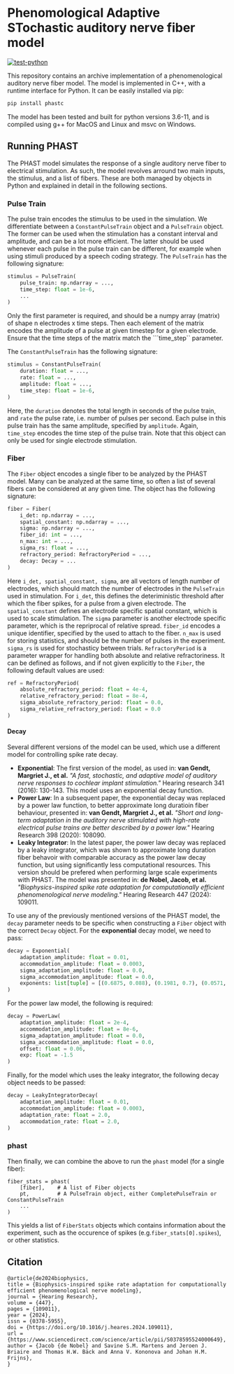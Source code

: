 # Phenomological Adaptive STochastic auditory nerve fiber model

[![test-python](https://github.com/jacobdenobel/PHAST/actions/workflows/test.yml/badge.svg)](https://github.com/jacobdenobel/PHAST/actions/workflows/test.yml)

This repository contains an archive implementation of a phenomenological auditory nerve fiber model. The model is implemented in C++, with a runtime interface for Python. It can be easily installed via pip:
```bash
pip install phastc
```

The model has been tested and built for python versions 3.6-11, and is compiled using g++ for MacOS and Linux and msvc on Windows. 


## Running PHAST
The PHAST model simulates the response of a single auditory nerve fiber to electrical stimulation. As such, the model revolves arround two main inputs, the stimulus, and a list of fibers. These are both managed by objects in Python and explained in detail in the following sections.

### Pulse Train
The pulse train encodes the stimulus to be used in the simulation. We differentiate between a ```ConstantPulseTrain``` object and a ```PulseTrain``` object. The former can be used when the stimulation has a constant interval and amplitude, and can be a lot more efficient. The latter should be used whenever each pulse in the pulse train can be different, for example when using stimuli produced by a speech coding strategy. The ```PulseTrain``` has the following signature:

```python
stimulus = PulseTrain(
    pulse_train: np.ndarray = ...,
    time_step: float = 1e-6,
    ...
)
```
Only the first parameter is required, and should be a numpy array (matrix) of shape n electrodes x time steps. Then each element of the matrix encodes the amplitude of a pulse at given timestep for a given electrode. Ensure that the time steps of the matrix match the ```time_step`` parameter. 

The ```ConstantPulseTrain``` has the following signature:

```python
stimulus = ConstantPulseTrain(
    duration: float = ...,
    rate: float = ...,
    amplitude: float = ...,
    time_step: float = 1e-6,
)
```
Here, the ```duration``` denotes the total length in seconds of the pulse train, and ```rate``` the pulse rate, i.e. number of pulses per second. Each pulse in this pulse train has the same amplitude, specified by ```amplitude```. Again, ```time_step``` encodes the time step of the pulse train. Note that this object can only be used for single electrode stimulation. 


### Fiber
The ```Fiber``` object encodes a single fiber to be analyzed by the PHAST model. Many can be analyzed at the same time, so often a list of several fibers can be considered at any given time. The object has the following signature:

```python
fiber = Fiber(
    i_det: np.ndarray = ...,
    spatial_constant: np.ndarray = ...,
    sigma: np.ndarray = ...,
    fiber_id: int = ...,
    n_max: int = ...,
    sigma_rs: float = ...,
    refractory_period: RefractoryPeriod = ...,
    decay: Decay = ...
)
```
Here ```i_det, spatial_constant, sigma```, are all vectors of length number of electrodes, which should match the number of electrodes in the ```PulseTrain``` used in stimulation. For ```i_det```, this defines the deteriministic threshold after which the fiber spikes, for a pulse from a given electrode. The ```spatial_constant``` defines an electrode specific spatial constant, which is used to scale stimulation. The ```sigma``` parameter is another electrode specific parameter, which is the repriprocal of relative spread. ```fiber_id``` encodes a unique identifier, specified by the used to attach to the fiber. ```n_max``` is used for storing statistics, and should be the number of pulses in the experiment. ```sigma_rs``` is used for stochasticy between trials. ```RefractoryPeriod``` is a parameter wrapper for handling both absolute and relative refractoriness. It can be defined as follows, and if not given explicitly to the ```Fiber```, the following default values are used:

```python
ref = RefractoryPeriod(
    absolute_refractory_period: float = 4e-4,
    relative_refractory_period: float = 8e-4,
    sigma_absolute_refractory_period: float = 0.0,
    sigma_relative_refractory_period: float = 0.0
)
```

#### Decay
Several different versions of the model can be used, which use a different model for controlling spike rate decay.
- __Exponential__: The first version of the model, as used in: __van Gendt, Margriet J., et al.__ *"A fast, stochastic, and adaptive model of auditory nerve responses to cochlear implant stimulation."* Hearing research 341 (2016): 130-143. This model uses an exponential decay function. 
- __Power Law__: In a subsequent paper, the exponential decay was replaced by a power law function, to better approximate long duratioin fiber behaviour, presented in: __van Gendt, Margriet J., et al.__ _"Short and long-term adaptation in the auditory nerve stimulated with high-rate electrical pulse trains are better described by a power law."_ Hearing Research 398 (2020): 108090.
- __Leaky Integrator__: In the latest paper, the power law decay was replaced by a leaky integrator, which was shown to approximate long duration fiber behavoir with comparable accuracy as the power law decay function, but using significantly less computational resources. This version should be prefered when performing large scale experiments with PHAST. The model was presented in: __de Nobel, Jacob, et al.__ _"Biophysics-inspired spike rate adaptation for computationally efficient phenomenological nerve modeling."_ Hearing Research 447 (2024): 109011.

To use any of the previously mentioned versions of the PHAST model, the ```decay``` parameter needs to be specific when constructing a ```Fiber``` object with the correct ```Decay``` object. For the __exponential__ decay model, we need to pass:
```python
decay = Exponential(
    adaptation_amplitude: float = 0.01,
    accommodation_amplitude: float = 0.0003,
    sigma_adaptation_amplitude: float = 0.0,
    sigma_accommodation_amplitude: float = 0.0,
    exponents: list[tuple] = [(0.6875, 0.088), (0.1981, 0.7), (0.0571, 5.564)],
)
```
For the power law model, the following is required:
```python
decay = PowerLaw(
    adaptation_amplitude: float = 2e-4,
    accommodation_amplitude: float = 8e-6,
    sigma_adaptation_amplitude: float = 0.0,
    sigma_accommodation_amplitude: float = 0.0,
    offset: float = 0.06,
    exp: float = -1.5
)
```
Finally, for the model which uses the leaky integrator, the following decay object needs to be passed:
```python
decay = LeakyIntegratorDecay(
    adaptation_amplitude: float = 0.01,
    accommodation_amplitude: float = 0.0003,
    adaptation_rate: float = 2.0,
    accommodation_rate: float = 2.0,
)
```

### phast
Then finally, we can combine the above to run the ```phast``` model (for a single fiber):
```
fiber_stats = phast(
    [fiber],    # A list of Fiber objects
    pt,         # A PulseTrain object, either CompletePulseTrain or ConstantPulseTrain
    ...
)
```
This yields a list of ```FiberStats``` objects which contains information about the experiment, such as the occurence of spikes (e.g.```fiber_stats[0].spikes```), or other statistics. 



## Citation

```
@article{de2024biophysics,
title = {Biophysics-inspired spike rate adaptation for computationally efficient phenomenological nerve modeling},
journal = {Hearing Research},
volume = {447},
pages = {109011},
year = {2024},
issn = {0378-5955},
doi = {https://doi.org/10.1016/j.heares.2024.109011},
url = {https://www.sciencedirect.com/science/article/pii/S0378595524000649},
author = {Jacob {de Nobel} and Savine S.M. Martens and Jeroen J. Briaire and Thomas H.W. Bäck and Anna V. Kononova and Johan H.M. Frijns},
}
```